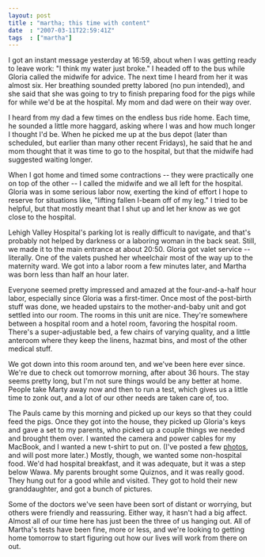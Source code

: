 ```yaml
---
layout: post
title : "martha; this time with content"
date  : "2007-03-11T22:59:41Z"
tags  : ["martha"]
---
```

I got an instant message yesterday at 16:59, about when I was getting ready to
leave work:  "I think my water just broke."  I headed off to the bus while
Gloria called the midwife for advice.  The next time I heard from her it was
almost six.  Her breathing sounded pretty labored (no pun intended), and she
said that she was going to try to finish preparing food for the pigs while for
while we'd be at the hospital.  My mom and dad were on their way over.

I heard from my dad a few times on the endless bus ride home.  Each time, he
sounded a little more haggard, asking where I was and how much longer I thought
I'd be.  When he picked me up at the bus depot (later than scheduled, but
earlier than many other recent Fridays), he said that he and mom thought that
it was time to go to the hospital, but that the midwife had suggested waiting
longer.

When I got home and timed some contractions -- they were practically one on top
of the other -- I called the midwife and we all left for the hospital.  Gloria
was in some serious labor now, exerting the kind of effort I hope to reserve
for situations like, "lifting fallen I-beam off of my leg."  I tried to be
helpful, but that mostly meant that I shut up and let her know as we got close
to the hospital.

Lehigh Valley Hospital's parking lot is really difficult to navigate, and
that's probably not helped by darkness or a laboring woman in the back seat.
Still, we made it to the main entrance at about 20:50.  Gloria got valet
service -- literally.  One of the valets pushed her wheelchair most of the way
up to the maternity ward.  We got into a labor room a few minutes later, and
Martha was born less than half an hour later.

Everyone seemed pretty impressed and amazed at the four-and-a-half hour labor,
especially since Gloria was a first-timer.  Once most of the post-birth stuff
was done, we headed upstairs to the mother-and-baby unit and got settled into
our room.  The rooms in this unit are nice.  They're somewhere between a
hospital room and a hotel room, favoring the hospital room.  There's a
super-adjustable bed, a few chairs of varying quality, and a little anteroom
where they keep the linens, hazmat bins, and most of the other medical stuff.

We got down into this room around ten, and we've been here ever since.  We're
due to check out tomorrow morning, after about 36 hours.  The stay seems pretty
long, but I'm not sure things would be any better at home.  People take Marty
away now and then to run a test, which gives us a little time to zonk out, and
a lot of our other needs are taken care of, too.

The Pauls came by this morning and picked up our keys so that they could feed
the pigs.  Once they got into the house, they picked up Gloria's keys and gave
a set to my parents, who picked up a couple things we needed and brought them
over.  I wanted the camera and power cables for my MacBook, and I wanted a new
t-shirt to put on.  (I've posted a few
[photos](http://flickr.com/photos/rjbs/sets/72157594582536042/), and will post
more later.) Mostly, though, we wanted some non-hospital food.  We'd had
hospital breakfast, and it was adequate, but it was a step below Wawa.  My
parents brought some Quiznos, and it was really good.  They hung out for a good
while and visited.  They got to hold their new granddaughter, and got a bunch
of pictures.

Some of the doctors we've seen have been sort of distant or worrying, but
others were friendly and reassuring.  Either way, it hasn't had a big affect.
Almost all of our time here has just been the three of us hanging out.  All of
Martha's tests have been fine, more or less, and we're looking to getting home
tomorrow to start figuring out how our lives will work from there on out.

